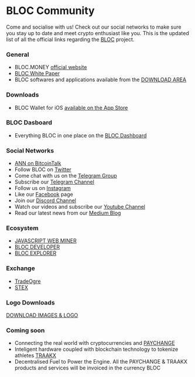 # BLOC Community

Come and socialise with us! Check out our social networks to make sure you stay up to date and meet crypto enthusiast like you. This is the updated list of all the official links regarding the [BLOC](https://bloc.money) project.

### General

* BLOC.MONEY [official website](https://bloc.money)
* [BLOC White Paper](https://bloc.money/files/whitepaper/bloc-white-paper.pdf)
* BLOC softwares and applications available from the [DOWNLOAD AREA](https://bloc.money/download)

### Downloads

* BLOC Wallet for iOS [available on the App Store](https://itunes.apple.com/us/app/bloc-wallet-by-furiousteam-ltd/id1437924269?mt=8&ign-mpt=uo%3D2)

### BLOC Dasboard

* Everything BLOC in one place on the [BLOC Dashboard](https://dashboard.bloc.money)

### Social Networks

* [ANN on BitcoinTalk](https://bitcointalk.org/index.php?topic=4108831.0)
* Follow BLOC on [Twitter](https://twitter.com/bloc_money)
* Come chat with us on the [Telegram Group](https://t.me/bloc_money)
* Subscribe our [Telegram Channel](https://t.me/bloc_money_channel)
* Follow us on [Instagram](https://www.instagram.com/bloc.money)
* Like our [Facebook](https://www.facebook.com/Blocmoney-383098922176113) page
* Join our [Discord Channel](https://discord.gg/5Buudya)
* Watch our videos and subscribe our [Youtube Channel](https://www.youtube.com/channel/UCdvnEPWhqGtZUEx3EFBrXvA)
* Read our latest news from our [Medium Blog](https://medium.com/@bloc.money)

### Ecosystem

* [JAVASCRIPT WEB MINER](https://bloc-mining.com)
* [BLOC DEVELOPER](https://bloc-developer.com)
* [BLOC EXPLORER](https://bloc-explorer.com)

### Exchange

* [TradeOgre](https://tradeogre.com/exchange/BTC-BLOC)
* [STEX](https://app.stex.com/en/basic-trade/pair/BTC/BLOC/30)

### Logo Downloads

[DOWNLOAD IMAGES & LOGO](https://bloc.money/files/press/PRESS_KIT.zip)

### Coming soon

* Connecting the real world with cryptocurrencies and [PAYCHANGE](https://tradeogre.com/exchange/BTC-BLOC)
* Inteligent hardware coupled with blockchain technology to tokenize athletes [TRAAKX](https://traakx.com)
* Decentralised Fuel to Power the Engine. All the PAYCHANGE & TRAAKX products and services will be invoiced in the currency BLOC